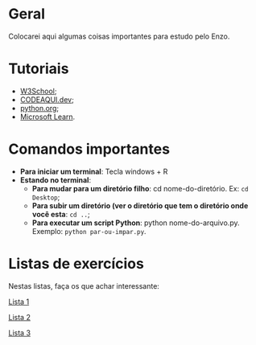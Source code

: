 # Geral

Colocarei aqui algumas coisas importantes para estudo pelo Enzo.


# Tutoriais

- [W3School](https://www.w3schools.com/python/python_intro.asp);
- [CODEAQUI.dev](https://www.codaqui.dev/trilhas/python/);
- [python.org](https://docs.python.org/pt-br/3/tutorial/);
- [Microsoft Learn](https://learn.microsoft.com/pt-br/training/paths/beginner-python/).


# Comandos importantes

- **Para iniciar um terminal**: Tecla windows + R
- **Estando no terminal**:
    - **Para mudar para um diretório filho**: cd nome-do-diretório. Ex: `cd Desktop`;
    - **Para subir um diretório (ver o diretório que tem o diretório onde você esta**: `cd ..`;
    - **Para executar um script Python**: python nome-do-arquivo.py. Exemplo: `python par-ou-impar.py`.


# Listas de exercícios

Nestas listas, faça os que achar interessante:

[Lista 1](https://www.dio.me/articles/lista-de-exercicios-para-treinar-logica-de-programacao)

[Lista 2](https://github.com/isquicha/exercicios-logica)

[Lista 3](https://awari.com.br/10-exercicios-de-logica-de-programacao-para-aprimorar-suas-habilidades/)